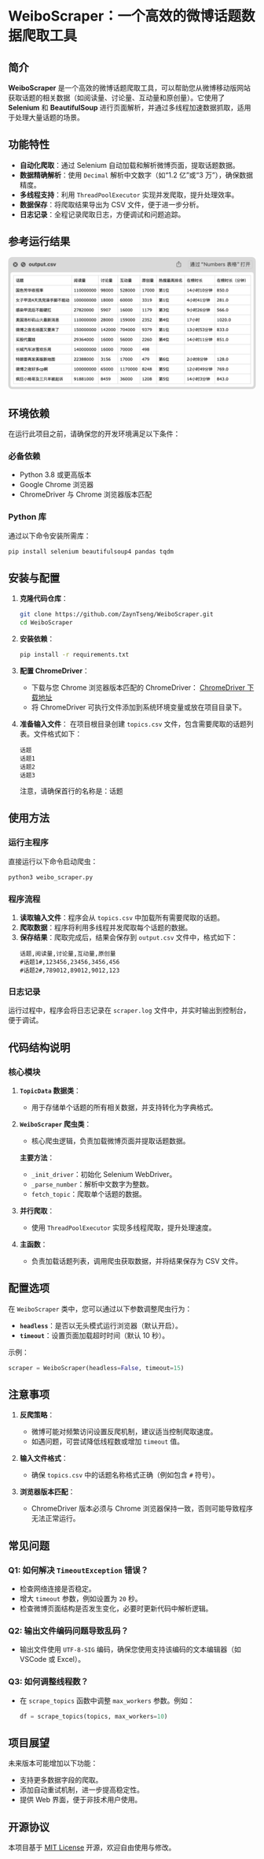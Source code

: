 # WeiboScraper：一个高效的微博话题数据爬取工具

## 简介

**WeiboScraper** 是一个高效的微博话题爬取工具，可以帮助您从微博移动版网站获取话题的相关数据（如阅读量、讨论量、互动量和原创量）。它使用了 **Selenium** 和 **BeautifulSoup** 进行页面解析，并通过多线程加速数据抓取，适用于处理大量话题的场景。

## 功能特性

- **自动化爬取**：通过 Selenium 自动加载和解析微博页面，提取话题数据。
- **数据精确解析**：使用 `Decimal` 解析中文数字（如“1.2 亿”或“3 万”），确保数据精度。
- **多线程支持**：利用 `ThreadPoolExecutor` 实现并发爬取，提升处理效率。
- **数据保存**：将爬取结果导出为 CSV 文件，便于进一步分析。
- **日志记录**：全程记录爬取日志，方便调试和问题追踪。

## 参考运行结果

![img.png](img.png)

## 环境依赖

在运行此项目之前，请确保您的开发环境满足以下条件：

### 必备依赖

- Python 3.8 或更高版本
- Google Chrome 浏览器
- ChromeDriver 与 Chrome 浏览器版本匹配

### Python 库

通过以下命令安装所需库：

```bash
pip install selenium beautifulsoup4 pandas tqdm
```

## 安装与配置

1. **克隆代码仓库**：

   ```bash
   git clone https://github.com/ZaynTseng/WeiboScraper.git
   cd WeiboScraper
   ```

2. **安装依赖**：

   ```bash
   pip install -r requirements.txt
   ```

3. **配置 ChromeDriver**：

   - 下载与您 Chrome 浏览器版本匹配的 ChromeDriver：
     [ChromeDriver 下载地址](https://chromedriver.chromium.org/downloads)
   - 将 ChromeDriver 可执行文件添加到系统环境变量或放在项目目录下。

4. **准备输入文件**：
   在项目根目录创建 `topics.csv` 文件，包含需要爬取的话题列表。文件格式如下：
   ```csv
   话题
   话题1
   话题2
   话题3
   ```
   注意，请确保首行的名称是：话题

## 使用方法

### 运行主程序

直接运行以下命令启动爬虫：

```bash
python3 weibo_scraper.py
```

### 程序流程

1. **读取输入文件**：程序会从 `topics.csv` 中加载所有需要爬取的话题。
2. **爬取数据**：程序将利用多线程并发爬取每个话题的数据。
3. **保存结果**：爬取完成后，结果会保存到 `output.csv` 文件中，格式如下：
   ```csv
   话题,阅读量,讨论量,互动量,原创量
   #话题1#,123456,23456,3456,456
   #话题2#,789012,89012,9012,123
   ```

### 日志记录

运行过程中，程序会将日志记录在 `scraper.log` 文件中，并实时输出到控制台，便于调试。

## 代码结构说明

### 核心模块

1. **`TopicData` 数据类**：

   - 用于存储单个话题的所有相关数据，并支持转化为字典格式。

2. **`WeiboScraper` 爬虫类**：

   - 核心爬虫逻辑，负责加载微博页面并提取话题数据。

   **主要方法**：

   - `_init_driver`：初始化 Selenium WebDriver。
   - `_parse_number`：解析中文数字为整数。
   - `fetch_topic`：爬取单个话题的数据。

3. **并行爬取**：

   - 使用 `ThreadPoolExecutor` 实现多线程爬取，提升处理速度。

4. **主函数**：
   - 负责加载话题列表，调用爬虫获取数据，并将结果保存为 CSV 文件。

## 配置选项

在 `WeiboScraper` 类中，您可以通过以下参数调整爬虫行为：

- **`headless`**：是否以无头模式运行浏览器（默认开启）。
- **`timeout`**：设置页面加载超时时间（默认 10 秒）。

示例：

```python
scraper = WeiboScraper(headless=False, timeout=15)
```

## 注意事项

1. **反爬策略**：

   - 微博可能对频繁访问设置反爬机制，建议适当控制爬取速度。
   - 如遇问题，可尝试降低线程数或增加 `timeout` 值。

2. **输入文件格式**：

   - 确保 `topics.csv` 中的话题名称格式正确（例如包含 `#` 符号）。

3. **浏览器版本匹配**：
   - ChromeDriver 版本必须与 Chrome 浏览器保持一致，否则可能导致程序无法正常运行。

## 常见问题

### Q1: 如何解决 `TimeoutException` 错误？

- 检查网络连接是否稳定。
- 增大 `timeout` 参数，例如设置为 `20` 秒。
- 检查微博页面结构是否发生变化，必要时更新代码中解析逻辑。

### Q2: 输出文件编码问题导致乱码？

- 输出文件使用 `UTF-8-SIG` 编码，确保您使用支持该编码的文本编辑器（如 VSCode 或 Excel）。

### Q3: 如何调整线程数？

- 在 `scrape_topics` 函数中调整 `max_workers` 参数。例如：
  ```python
  df = scrape_topics(topics, max_workers=10)
  ```

## 项目展望

未来版本可能增加以下功能：

- 支持更多数据字段的爬取。
- 添加自动重试机制，进一步提高稳定性。
- 提供 Web 界面，便于非技术用户使用。

## 开源协议

本项目基于 [MIT License](./LICENSE) 开源，欢迎自由使用与修改。
